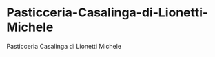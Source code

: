 Pasticceria-Casalinga-di-Lionetti-Michele
=========================================

Pasticceria Casalinga di Lionetti Michele
